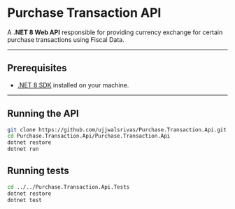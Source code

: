 # Purchase Transaction API

A **.NET 8 Web API** responsible for providing currency exchange for certain purchase transactions using Fiscal Data.

---

## Prerequisites

- [.NET 8 SDK](https://dotnet.microsoft.com/en-us/download/dotnet/8.0) installed on your machine.

---

## Running the API

```bash
git clone https://github.com/ujjwalsrivas/Purchase.Transaction.Api.git
cd Purchase.Transaction.Api/Purchase.Transaction.Api
dotnet restore
dotnet run
```

## Running tests

```bash
cd ../../Purchase.Transaction.Api.Tests
dotnet restore
dotnet test
```
